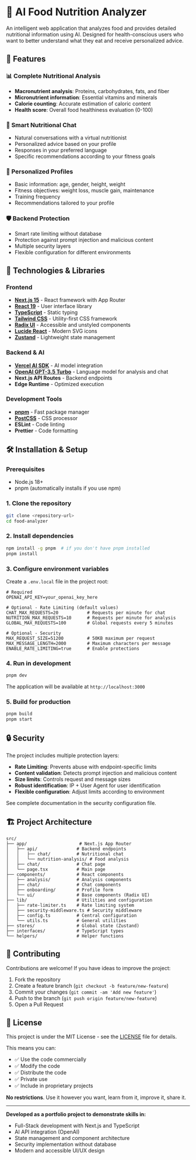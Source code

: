 # 🥗 AI Food Nutrition Analyzer

An intelligent web application that analyzes food and provides detailed nutritional information using AI. Designed for health-conscious users who want to better understand what they eat and receive personalized advice.

## 🌟 Features

### 📊 Complete Nutritional Analysis
- **Macronutrient analysis**: Proteins, carbohydrates, fats, and fiber
- **Micronutrient information**: Essential vitamins and minerals
- **Calorie counting**: Accurate estimation of caloric content
- **Health score**: Overall food healthiness evaluation (0-100)

### 🤖 Smart Nutritional Chat  
- Natural conversations with a virtual nutritionist
- Personalized advice based on your profile
- Responses in your preferred language
- Specific recommendations according to your fitness goals

### 👤 Personalized Profiles
- Basic information: age, gender, height, weight
- Fitness objectives: weight loss, muscle gain, maintenance
- Training frequency
- Recommendations tailored to your profile

### 🛡️ Backend Protection
- Smart rate limiting without database
- Protection against prompt injection and malicious content
- Multiple security layers
- Flexible configuration for different environments

## 🚀 Technologies & Libraries

### Frontend
- **[Next.js 15](https://nextjs.org/)** - React framework with App Router
- **[React 19](https://react.dev/)** - User interface library
- **[TypeScript](https://www.typescriptlang.org/)** - Static typing
- **[Tailwind CSS](https://tailwindcss.com/)** - Utility-first CSS framework
- **[Radix UI](https://www.radix-ui.com/)** - Accessible and unstyled components
- **[Lucide React](https://lucide.dev/)** - Modern SVG icons
- **[Zustand](https://zustand-demo.pmnd.rs/)** - Lightweight state management

### Backend & AI
- **[Vercel AI SDK](https://sdk.vercel.ai/)** - AI model integration
- **[OpenAI GPT-3.5 Turbo](https://openai.com/)** - Language model for analysis and chat
- **Next.js API Routes** - Backend endpoints
- **Edge Runtime** - Optimized execution

### Development Tools
- **[pnpm](https://pnpm.io/)** - Fast package manager
- **[PostCSS](https://postcss.org/)** - CSS processor
- **ESLint** - Code linting
- **Prettier** - Code formatting

## 🛠️ Installation & Setup

### Prerequisites
- Node.js 18+ 
- pnpm (automatically installs if you use npm)

### 1. Clone the repository
```bash
git clone <repository-url>
cd food-analyzer
```

### 2. Install dependencies
```bash
npm install -g pnpm  # if you don't have pnpm installed
pnpm install
```

### 3. Configure environment variables
Create a `.env.local` file in the project root:

```env
# Required
OPENAI_API_KEY=your_openai_key_here

# Optional - Rate Limiting (default values)
CHAT_MAX_REQUESTS=20           # Requests per minute for chat
NUTRITION_MAX_REQUESTS=10      # Requests per minute for analysis
GLOBAL_MAX_REQUESTS=100        # Global requests every 5 minutes

# Optional - Security
MAX_REQUEST_SIZE=51200         # 50KB maximum per request
MAX_MESSAGE_LENGTH=2000        # Maximum characters per message
ENABLE_RATE_LIMITING=true      # Enable protections
```

### 4. Run in development
```bash
pnpm dev
```

The application will be available at `http://localhost:3000`

### 5. Build for production
```bash
pnpm build
pnpm start
```

## 🔒 Security

The project includes multiple protection layers:

- **Rate Limiting**: Prevents abuse with endpoint-specific limits
- **Content validation**: Detects prompt injection and malicious content  
- **Size limits**: Controls request and message sizes
- **Robust identification**: IP + User Agent for user identification
- **Flexible configuration**: Adjust limits according to environment

See complete documentation in the security configuration file.

## 🏗️ Project Architecture

```
src/
├── app/                    # Next.js App Router
│   ├── api/               # Backend endpoints
│   │   ├── chat/          # Nutritional chat
│   │   └── nutrition-analysis/ # Food analysis
│   ├── chat/              # Chat page
│   └── page.tsx           # Main page
├── components/            # React components
│   ├── analysis/          # Analysis components
│   ├── chat/              # Chat components
│   ├── onboarding/        # Profile form
│   └── ui/                # Base components (Radix UI)
├── lib/                   # Utilities and configuration
│   ├── rate-limiter.ts    # Rate limiting system
│   ├── security-middleware.ts # Security middleware
│   ├── config.ts          # Central configuration
│   └── utils.ts           # General utilities
├── stores/                # Global state (Zustand)
├── interfaces/            # TypeScript types
└── helpers/               # Helper functions
```

## 🤝 Contributing

Contributions are welcome! If you have ideas to improve the project:

1. Fork the repository
2. Create a feature branch (`git checkout -b feature/new-feature`)
3. Commit your changes (`git commit -am 'Add new feature'`)
4. Push to the branch (`git push origin feature/new-feature`)
5. Open a Pull Request

## 📄 License

This project is under the MIT License - see the [LICENSE](LICENSE) file for details.

This means you can:
- ✅ Use the code commercially
- ✅ Modify the code  
- ✅ Distribute the code
- ✅ Private use
- ✅ Include in proprietary projects

**No restrictions**. Use it however you want, learn from it, improve it, share it.

---

**Developed as a portfolio project to demonstrate skills in:**
- Full-Stack development with Next.js and TypeScript
- AI API integration (OpenAI)
- State management and component architecture
- Security implementation without database
- Modern and accessible UI/UX design


